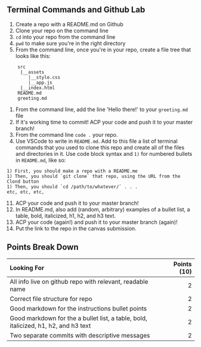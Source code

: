 ## Terminal Commands and Github Lab

1) Create a repo with a README.md on Github
1) Clone your repo on the command line
1) `cd` into your repo from the command line
1) `pwd` to make sure you're in the right directory
1) From the command line, once you're in your repo, create a file tree that looks like this:
```
    src
     |__assets
        |__style.css
        |__app.js
     |__index.html
    README.md
    greeting.md
```
1) From the command line, add the line 'Hello there!' to your `greeting.md` file
1) If it's working time to commit! ACP your code and push it to your master branch!
1) From the command line `code .` your repo.
1) Use VSCode to write in `README.md`. Add to this file a list of terminal commands that you used to clone this repo and create all of the files and directories in it. Use code block syntax and `1)` for numbered bullets in `README.md`, like so:
```console
1) First, you should make a repo with a README.me
1) Then, you should `git clone` that repo, using the URL from the Clond button 
1) Then, you should `cd /path/to/whatever/` . . . 
etc, etc, etc,
 ``` 
11) ACP your code and push it to your master branch!
12) In README.md, also add (random, arbitrary) examples of a bullet list, a table, bold, italicized, h1, h2, and h3 text.
13) ACP your code (again!) and push it to your master branch (again)!
14) Put the link to the repo in the canvas submission.

## Points Break Down

Looking For | Points (10)
:--|--:
All info live on github repo with relevant, readable name | 2
Correct file structure for repo | 2
Good markdown for the instructions bullet points | 2
Good markdown for the a bullet list, a table, bold, italicized, h1, h2, and h3 text | 2
Two separate commits with descriptive messages | 2
